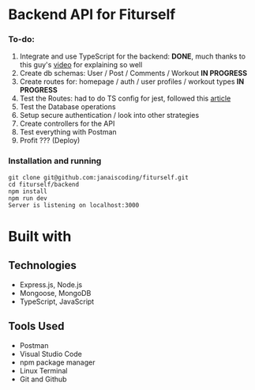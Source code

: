 # Backend API for Fiturself

### To-do:

1. Integrate and use TypeScript for the backend: **DONE**, much thanks to this guy's [video](https://www.youtube.com/watch?v=qy8PxD3alWw&ab_channel=ColtSteele) for explaining so well
2. Create db schemas: User / Post / Comments / Workout **IN PROGRESS**
3. Create routes for: homepage / auth / user profiles / workout types **IN PROGRESS**
4. Test the Routes: had to do TS config for jest, followed this [article](https://bobbyhadz.com/blog/typescript-jest-cannot-use-import-statement-outside-module)
5. Test the Database operations
6. Setup secure authentication / look into other strategies
7. Create controllers for the API
8. Test everything with Postman
9. Profit ??? (Deploy)


### Installation and running

```
git clone git@github.com:janaiscoding/fiturself.git
cd fiturself/backend
npm install
npm run dev
Server is listening on localhost:3000
```

# Built with

## Technologies 

- Express.js, Node.js
- Mongoose, MongoDB
- TypeScript, JavaScript

## Tools Used

- Postman
- Visual Studio Code
- npm package manager
- Linux Terminal
- Git and Github